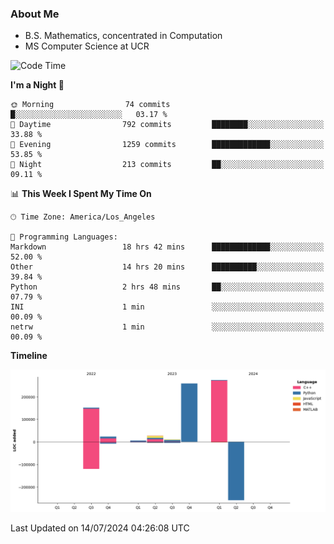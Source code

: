 ### About Me

- B.S. Mathematics, concentrated in Computation
- MS Computer Science at UCR



<!--START_SECTION:waka-->
![Code Time](http://img.shields.io/badge/Code%20Time-284%20hrs%208%20mins-blue)

**I'm a Night 🦉** 

```text
🌞 Morning                74 commits          █░░░░░░░░░░░░░░░░░░░░░░░░   03.17 % 
🌆 Daytime                792 commits         ████████░░░░░░░░░░░░░░░░░   33.88 % 
🌃 Evening                1259 commits        █████████████░░░░░░░░░░░░   53.85 % 
🌙 Night                  213 commits         ██░░░░░░░░░░░░░░░░░░░░░░░   09.11 % 
```


📊 **This Week I Spent My Time On** 

```text
🕑︎ Time Zone: America/Los_Angeles

💬 Programming Languages: 
Markdown                 18 hrs 42 mins      █████████████░░░░░░░░░░░░   52.00 % 
Other                    14 hrs 20 mins      ██████████░░░░░░░░░░░░░░░   39.84 % 
Python                   2 hrs 48 mins       ██░░░░░░░░░░░░░░░░░░░░░░░   07.79 % 
INI                      1 min               ░░░░░░░░░░░░░░░░░░░░░░░░░   00.09 % 
netrw                    1 min               ░░░░░░░░░░░░░░░░░░░░░░░░░   00.09 % 
```

**Timeline**

![Lines of Code chart](https://raw.githubusercontent.com/nickocruzm/nickocruzm/main/assets/bar_graph.png)


 Last Updated on 14/07/2024 04:26:08 UTC
<!--END_SECTION:waka-->

